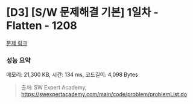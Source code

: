 # [D3] [S/W 문제해결 기본] 1일차 - Flatten - 1208 

[문제 링크](https://swexpertacademy.com/main/code/problem/problemDetail.do?contestProbId=AV139KOaABgCFAYh) 

### 성능 요약

메모리: 21,300 KB, 시간: 134 ms, 코드길이: 4,098 Bytes



> 출처: SW Expert Academy, https://swexpertacademy.com/main/code/problem/problemList.do